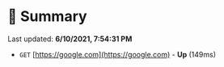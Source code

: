 # 📖 Summary
Last updated: **6/10/2021, 7:54:31 PM**

- `GET` [https://google.com](https://google.com) - **Up** (149ms)
